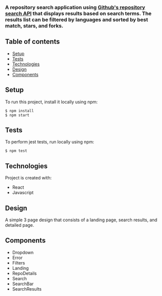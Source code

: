 ### A repository search application using [Github's repository search API](https://docs.github.com/en/rest/reference/search#search-repositories) that displays results based on search terms. The results list can be **filtered** by languages and **sorted** by best match, stars, and forks.

## Table of contents

- [Setup](#setup)
- [Tests](#tests)
- [Technologies](#technologies)
- [Design](#design)
- [Components](#components)


## Setup

To run this project, install it locally using npm:

```
$ npm install
$ npm start
```

## Tests

To perform jest tests, run locally using npm:

```
$ npm test
```

## Technologies

Project is created with:

- React
- Javascript

## Design

A simple 3 page design that consists of a landing page, search results, and detailed page.


## Components

- Dropdown
- Error
- Filters
- Landing
- RepoDetails
- Search
- SearchBar
- SearchResults

